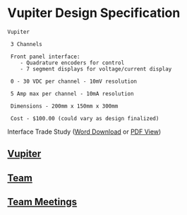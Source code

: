 # Vupiter Design Specification
```
Vupiter

 3 Channels
 
 Front panel interface:
    - Quadrature encoders for control
    - 7 segment displays for voltage/current display
 
 0 - 30 VDC per channel - 10mV resolution
 
 5 Amp max per channel - 10mA resolution
 
 Dimensions - 200mm x 150mm x 300mm
 
 Cost - $100.00 (could vary as design finalized)
```
Interface Trade Study ([Word Download](https://ams0187.github.io/Vupiter/Design/Interface_Design_T_S.docx) or 
[PDF View](https://ams0187.github.io/Vupiter/Design/Interface_Design_T_S.pdf))


## [Vupiter](https://ams0187.github.io/Vupiter/)

## [Team](https://ams0187.github.io/Vupiter/members)

## [Team Meetings](https://ams0187.github.io/Vupiter/minutes)
